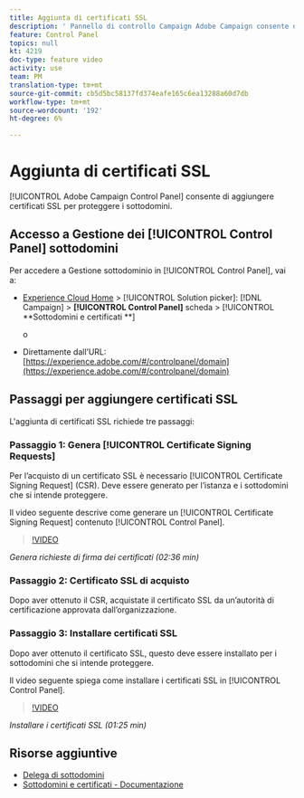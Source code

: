 ```yaml
---
title: Aggiunta di certificati SSL
description: ' Pannello di controllo Campaign Adobe Campaign consente di aggiungere certificati SSL per proteggere i sottodomini.'
feature: Control Panel
topics: null
kt: 4219
doc-type: feature video
activity: use
team: PM
translation-type: tm+mt
source-git-commit: cb5d5bc58137fd374eafe165c6ea13288a60d7db
workflow-type: tm+mt
source-wordcount: '192'
ht-degree: 6%

---
```



# Aggiunta di certificati SSL

[!UICONTROL Adobe Campaign Control Panel] consente di aggiungere certificati SSL per proteggere i sottodomini.

## Accesso a Gestione dei [!UICONTROL Control Panel] sottodomini

Per accedere a Gestione sottodominio in [!UICONTROL Control Panel], vai a:

* [Experience Cloud Home](https://experience.adobe.com/#/home) > [!UICONTROL Solution picker]: [!DNL Campaign] > **[!UICONTROL Control Panel]** scheda > [!UICONTROL **Sottodomini e certificati **]

   o
* Direttamente dall’URL: [https://experience.adobe.com/#/controlpanel/domain](https://experience.adobe.com/#/controlpanel/domain)

## Passaggi per aggiungere certificati SSL

L&#39;aggiunta di certificati SSL richiede tre passaggi:

### Passaggio 1: Genera [!UICONTROL Certificate Signing Requests]

Per l’acquisto di un certificato SSL è necessario [!UICONTROL Certificate Signing Request] (CSR). Deve essere generato per l’istanza e i sottodomini che si intende proteggere.

Il video seguente descrive come generare un [!UICONTROL Certificate Signing Request] contenuto [!UICONTROL Control Panel].

>[!VIDEO](https://video.tv.adobe.com/v/31317?quality=12)

*Genera richieste di firma dei certificati (02:36 min)*

### Passaggio 2: Certificato SSL di acquisto

Dopo aver ottenuto il CSR, acquistate il certificato SSL da un’autorità di certificazione approvata dall’organizzazione.

### Passaggio 3: Installare certificati SSL

Dopo aver ottenuto il certificato SSL, questo deve essere installato per i sottodomini che si intende proteggere.

Il video seguente spiega come installare i certificati SSL in [!UICONTROL Control Panel].

>[!VIDEO](https://video.tv.adobe.com/v/31166?quality=12)

*Installare i certificati SSL (01:25 min)*

## Risorse aggiuntive

* [Delega di sottodomini](/help/administrating/control-panel/subdomain-delegation.md)
* [Sottodomini e certificati - Documentazione](https://docs.adobe.com/content/help/it-IT/control-panel/using/subdomains-and-certificates/renewing-subdomain-certificate.html)
